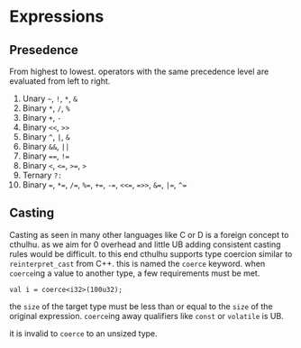 # Expressions

## Presedence

From highest to lowest. operators with the same precedence level are evaluated from left to right.

1. Unary `~`, `!`, `*`, `&`
2. Binary `*`, `/`, `%`
3. Binary `+`, `-`
4. Binary `<<`, `>>`
5. Binary `^`, `|`, `&`
6. Binary `&&`, `||`
7. Binary `==`, `!=`
8. Binary `<`, `<=`, `>=`, `>`
9. Ternary `?:`
10. Binary `=`, `*=`, `/=`, `%=`, `+=`, `-=`, `<<=`, `=>>`, `&=`, `|=`, `^=`


## Casting

Casting as seen in many other languages like C or D is a foreign concept to cthulhu. as we aim for 0 overhead and little UB adding consistent casting rules would be difficult. to this end cthulhu supports type coercion similar to `reinterpret_cast` from C++. this is named the `coerce` keyword. when `coerce`ing a value to another type, a few requirements must be met.

```ct
val i = coerce<i32>(100u32);
```

the `size` of the target type must be less than or equal to the `size` of the original expression.
`coerce`ing away qualifiers like `const` or `volatile` is UB.

it is invalid to `coerce` to an unsized type.

